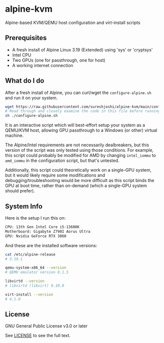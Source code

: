 # alpine-kvm

Alpine-based KVM/QEMU host configuration and virt-install scripts

## Prerequisites

- A fresh install of Alpine Linux 3.19 (Extended) using 'sys' or 'cryptsys'
- Intel CPU
- Two GPUs (one for passthrough, one for host)
- A working internet connection

## What do I do

After a fresh install of Alpine, you can curl/wget the `configure-alpine.sh` and run it on your system.

```bash
wget https://raw.githubusercontent.com/sureshjoshi/alpine-kvm/main/configure-alpine.sh
# Read through and closely examine the code in this file before running it
sh ./configure-alpine.sh
```

It is an interactive script which will best-effort setup your system as a QEMU/KVM host, allowing GPU passthrough to a Windows (or other) virtual machine.

The Alpine/Intel requirements are not necessarily dealbreakers, but this version of the script was only tested using those conditions. For example, this script could probably be modified for AMD by changing `intel_iommu` to `amd_iommu` in the configuration script, but that's untested.

Additionally, this script could theoretically work on a single-GPU system, but it would likely require some modifications and debugging/troubleshooting would be more difficult as this script binds the GPU at boot time, rather than on-demand (which a single-GPU system should prefer). 

## System Info

Here is the setup I run this on:

```bash
CPU: 13th Gen Intel Core i5-13600K
Motherboard: Gigabyte Z790I Aorus Ultra
GPU: Nvidia GeForce RTX 3060
```

And these are the installed software versions:

```bash
cat /etc/alpine-release 
# 3.19.1

qemu-system-x86_64 --version
# QEMU emulator version 8.1.5

libvirtd --version
# libvirtd (libvirt) 9.10.0

virt-install --version
# 4.1.0
```

## License

GNU General Public License v3.0 or later

See [LICENSE](LICENSE) to see the full text.
